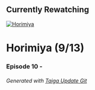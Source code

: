 ﻿
## Currently Rewatching

[![Horimiya](https://s4.anilist.co/file/anilistcdn/media/anime/cover/medium/bx124080-h8EPH92nyRfS.jpg)](https://anilist.co/anime/124080)

# Horimiya (9/13)

### Episode 10 - 

###### *Generated with [Taiga Update Git](https://github.com/nike4613/taiga-update-git)*